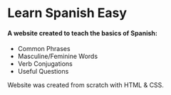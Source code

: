 # Learn Spanish Easy

#### A website created to teach the basics of Spanish:
- Common Phrases
- Masculine/Feminine Words
- Verb Conjugations
- Useful Questions

Website was created from scratch with HTML & CSS.
